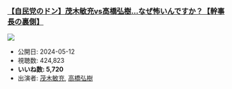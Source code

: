 ### [【自民党のドン】茂木敏充vs高橋弘樹…なぜ怖いんですか？【幹事長の裏側】](https://www.youtube.com/watch?v=eIROT80npek)
[![](https://img.youtube.com/vi/eIROT80npek/sddefault.jpg)](https://www.youtube.com/watch?v=eIROT80npek)
-   公開日: 2024-05-12
-   視聴数: 424,823
-   **いいね数: 5,720**
-   出演者: [茂木敏充](/rehacq_fan/people/茂木敏充 "wikilink"), [高橋弘樹](/rehacq_fan/people/高橋弘樹 "wikilink")
